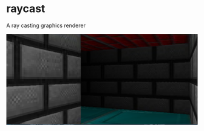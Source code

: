 # raycast
A ray casting graphics renderer

![Alt text](/misc/raycaster_screenshot.png?raw=true "Screenshot")
